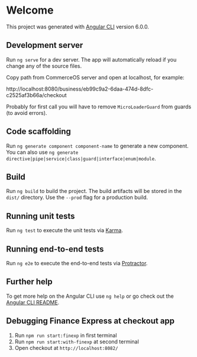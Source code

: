 # Welcome

This project was generated with [Angular CLI](https://github.com/angular/angular-cli) version 6.0.0.

## Development server

Run `ng serve` for a dev server. The app will automatically reload if you change any of the source files.

Copy path from CommerceOS server and open at localhost, for example:

http://localhost:8080/business/eb99c9a2-6daa-474d-8dfc-c2525af3b66a/checkout

Probably for first call you will have to remove `MicroLoaderGuard` from guards (to avoid errors).

## Code scaffolding

Run `ng generate component component-name` to generate a new component. You can also use `ng generate directive|pipe|service|class|guard|interface|enum|module`.

## Build

Run `ng build` to build the project. The build artifacts will be stored in the `dist/` directory. Use the `--prod` flag for a production build.

## Running unit tests

Run `ng test` to execute the unit tests via [Karma](https://karma-runner.github.io).

## Running end-to-end tests

Run `ng e2e` to execute the end-to-end tests via [Protractor](http://www.protractortest.org/).

## Further help

To get more help on the Angular CLI use `ng help` or go check out the [Angular CLI README](https://github.com/angular/angular-cli/blob/master/README.md).

## Debugging Finance Express at checkout app

1. Run `npm run start:finexp` in first terminal
2. Run `npm run start:with-finexp` at second terminal
3. Open checkout at `http://localhost:8082/`
